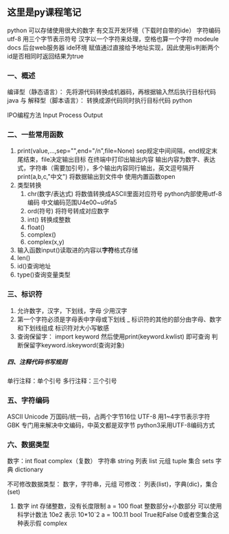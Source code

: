 这里是py课程笔记
----

python
可以存储使用很大的数字
有交互开发环境（下载时自带的ide）
字符编码 utf-8  用三个字节表示符号
汉字以一个字符来处理，空格也算一个字符
modeule docs 后台web服务器
ide环境
赋值通过直接给予地址实现，因此使用is判断两个id是否相同时返回结果为true

### 一、概述
编译型（静态语言）： 先将源代码转换成机器码，再根据输入然后执行目标代码  java
与
解释型（脚本语言）： 转换成源代码同时执行目标代码  python

IPO编程方法  Input Process Output
### 二、一些常用函数
1. print(value,...,sep="",end="/n",file=None)  sep规定中间间隔，end规定末尾结束，file决定输出目标
在终端中打印出输出内容
输出内容为数字、表达式，字符串（需要加引号），多个输出内容同行输出，英文逗号隔开
print(a,b,c,"中文")
将数据输出到文件中
使用内置函数open
2. 类型转换
   1. chr(数字/表达式) 将数值转换成ASCII里面对应符号
   python内部使用utf-8编码
   中文编码范围U4e00~u9fa5
   2. ord(符号) 将符号转成对应数字
   3. int() 转换成整数
   4. float()
   5. complex()
   6. complex(x,y)
3. 输入函数input()读取进的内容以**字符**格式存储
4. len()
5. id()查询地址
6. type()查询变量类型


### 三、标识符
1. 允许数字，汉字，下划线，字母    少用汉字
2. 第一个字符必须是字母表中字母或下划线 _ 
   标识符的其他的部分由字母、数字和下划线组成
   标识符对大小写敏感
3. 查询保留字：  import keyword  然后使用print(keyword.kwlist)  即可查询
判断保留字keyword.iskeyword(查询对象)

##### 四、注释代码书写规则
单行注释：单个引号
多行注释：三个引号
   
### 五、字符编码
ASCII
Unicode   万国码/统一码，占两个字节16位
UTF-8     用1~4字节表示字符
GBK       专门用来解决中文编码，中英文都是双字节
python3采用UTF-8编码方式

### 六、数据类型
数字：int float complex（复数）
字符串 string
列表 list
元组 tuple
集合 sets
字典 dictionary

不可修改数据类型：
数字，字符串，元组
可修改：
列表(list)，字典(dic)，集合(set)

1. 数字
   int  存储整数，没有长度限制   a = 100
   float 整数部分+小数部分  可以使用科学计数法  10e2  表示 10*10`2  a = 100.11
   bool True和False  0或者空集合这种表示假
   complex  